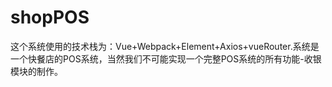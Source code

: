 # shopPOS
这个系统使用的技术栈为：Vue+Webpack+Element+Axios+vueRouter.系统是一个快餐店的POS系统，当然我们不可能实现一个完整POS系统的所有功能-收银模块的制作。
